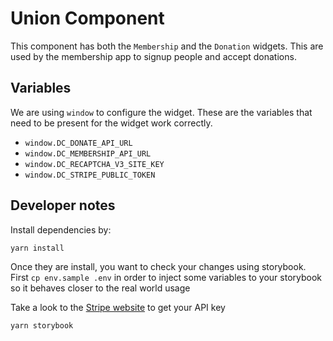 # Union Component

This component has both the `Membership` and the `Donation` widgets. This are used by the membership app to signup people and accept donations.

## Variables

We are using `window` to configure the widget. These are the variables that need to be present for the widget work correctly.

- `window.DC_DONATE_API_URL`
- `window.DC_MEMBERSHIP_API_URL`
- `window.DC_RECAPTCHA_V3_SITE_KEY`
- `window.DC_STRIPE_PUBLIC_TOKEN`

## Developer notes

Install dependencies by:

```sh
yarn install
```

Once they are install, you want to check your changes using storybook. First `cp env.sample .env` in order to inject some variables to your storybook so it behaves closer to the real world usage

Take a look to the [Stripe website](https://stripe.com) to get your API key

```sh
yarn storybook
```
